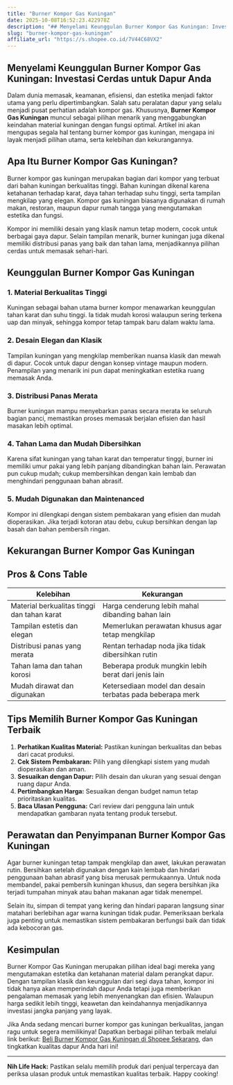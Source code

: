 ```yaml
---
title: "Burner Kompor Gas Kuningan"
date: 2025-10-08T16:52:23.422978Z
description: "## Menyelami Keunggulan Burner Kompor Gas Kuningan: Investasi Cerdas untuk Dapur Anda..."
slug: "burner-kompor-gas-kuningan"
affiliate_url: "https://s.shopee.co.id/7V44C68VX2"
---
```

## Menyelami Keunggulan Burner Kompor Gas Kuningan: Investasi Cerdas untuk Dapur Anda

Dalam dunia memasak, keamanan, efisiensi, dan estetika menjadi faktor utama yang perlu dipertimbangkan. Salah satu peralatan dapur yang selalu menjadi pusat perhatian adalah kompor gas. Khususnya, **Burner Kompor Gas Kuningan** muncul sebagai pilihan menarik yang menggabungkan keindahan material kuningan dengan fungsi optimal. Artikel ini akan mengupas segala hal tentang burner kompor gas kuningan, mengapa ini layak menjadi pilihan utama, serta kelebihan dan kekurangannya.

## Apa Itu Burner Kompor Gas Kuningan?

Burner kompor gas kuningan merupakan bagian dari kompor yang terbuat dari bahan kuningan berkualitas tinggi. Bahan kuningan dikenal karena ketahanan terhadap karat, daya tahan terhadap suhu tinggi, serta tampilan mengkilap yang elegan. Kompor gas kuningan biasanya digunakan di rumah makan, restoran, maupun dapur rumah tangga yang mengutamakan estetika dan fungsi.

Kompor ini memiliki desain yang klasik namun tetap modern, cocok untuk berbagai gaya dapur. Selain tampilan menarik, burner kuningan juga dikenal memiliki distribusi panas yang baik dan tahan lama, menjadikannya pilihan cerdas untuk memasak sehari-hari.

## Keunggulan Burner Kompor Gas Kuningan

### 1. Material Berkualitas Tinggi

Kuningan sebagai bahan utama burner kompor menawarkan keunggulan tahan karat dan suhu tinggi. Ia tidak mudah korosi walaupun sering terkena uap dan minyak, sehingga kompor tetap tampak baru dalam waktu lama.

### 2. Desain Elegan dan Klasik

Tampilan kuningan yang mengkilap memberikan nuansa klasik dan mewah di dapur. Cocok untuk dapur dengan konsep vintage maupun modern. Penampilan yang menarik ini pun dapat meningkatkan estetika ruang memasak Anda.

### 3. Distribusi Panas Merata

Burner kuningan mampu menyebarkan panas secara merata ke seluruh bagian panci, memastikan proses memasak berjalan efisien dan hasil masakan lebih optimal.

### 4. Tahan Lama dan Mudah Dibersihkan

Karena sifat kuningan yang tahan karat dan temperatur tinggi, burner ini memiliki umur pakai yang lebih panjang dibandingkan bahan lain. Perawatan pun cukup mudah; cukup membersihkan dengan kain lembab dan menghindari penggunaan bahan abrasif.

### 5. Mudah Digunakan dan Maintenanced

Kompor ini dilengkapi dengan sistem pembakaran yang efisien dan mudah dioperasikan. Jika terjadi kotoran atau debu, cukup bersihkan dengan lap basah dan bahan pembersih ringan.

## Kekurangan Burner Kompor Gas Kuningan

## Pros & Cons Table

| Kelebihan                                   | Kekurangan                                        |
|----------------------------------------------|--------------------------------------------------|
| Material berkualitas tinggi dan tahan karat | Harga cenderung lebih mahal dibanding bahan lain|
| Tampilan estetis dan elegan                  | Memerlukan perawatan khusus agar tetap mengkilap|
| Distribusi panas yang merata               | Rentan terhadap noda jika tidak dibersihkan rutin|
| Tahan lama dan tahan korosi                | Beberapa produk mungkin lebih berat dari jenis lain|
| Mudah dirawat dan digunakan                | Ketersediaan model dan desain terbatas pada beberapa merk|

## Tips Memilih Burner Kompor Gas Kuningan Terbaik

1. **Perhatikan Kualitas Material:** Pastikan kuningan berkualitas dan bebas dari cacat produksi.
2. **Cek Sistem Pembakaran:** Pilih yang dilengkapi sistem yang mudah dioperasikan dan aman.
3. **Sesuaikan dengan Dapur:** Pilih desain dan ukuran yang sesuai dengan ruang dapur Anda.
4. **Pertimbangkan Harga:** Sesuaikan dengan budget namun tetap prioritaskan kualitas.
5. **Baca Ulasan Pengguna:** Cari review dari pengguna lain untuk mendapatkan gambaran nyata tentang produk tersebut.

## Perawatan dan Penyimpanan Burner Kompor Gas Kuningan

Agar burner kuningan tetap tampak mengkilap dan awet, lakukan perawatan rutin. Bersihkan setelah digunakan dengan kain lembab dan hindari penggunaan bahan abrasif yang bisa merusak permukaannya. Untuk noda membandel, pakai pembersih kuningan khusus, dan segera bersihkan jika terjadi tumpahan minyak atau bahan makanan agar tidak menempel.

Selain itu, simpan di tempat yang kering dan hindari paparan langsung sinar matahari berlebihan agar warna kuningan tidak pudar. Pemeriksaan berkala juga penting untuk memastikan sistem pembakaran berfungsi baik dan tidak ada kebocoran gas.

## Kesimpulan

Burner Kompor Gas Kuningan merupakan pilihan ideal bagi mereka yang mengutamakan estetika dan ketahanan material dalam perangkat dapur. Dengan tampilan klasik dan keunggulan dari segi daya tahan, kompor ini tidak hanya akan memperindah dapur Anda tetapi juga memberikan pengalaman memasak yang lebih menyenangkan dan efisien. Walaupun harga sedikit lebih tinggi, keawetan dan keindahannya menjadikannya investasi jangka panjang yang layak.

Jika Anda sedang mencari burner kompor gas kuningan berkualitas, jangan ragu untuk segera memilikinya! Dapatkan berbagai pilihan terbaik melalui link berikut: [Beli Burner Kompor Gas Kuningan di Shopee Sekarang](https://s.shopee.co.id/7V44C68VX2), dan tingkatkan kualitas dapur Anda hari ini!

---

**Nih Life Hack:** Pastikan selalu memilih produk dari penjual terpercaya dan periksa ulasan produk untuk memastikan kualitas terbaik. Happy cooking!